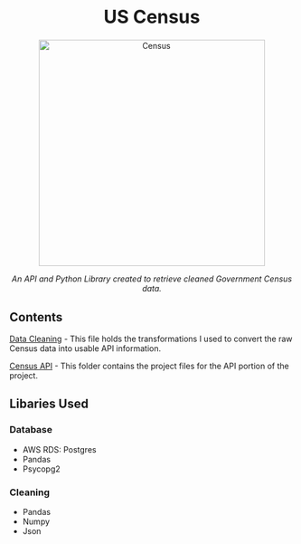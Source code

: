 <h1 align="center" style="font-weight:bold;font-size:32px;">US Census</h1>

<div align="center">
  <img src="https://diversity.ncsu.edu/wp-content/uploads/2020/03/Census-bureau.png" alt="Census" height="400"/>
  <br>
  <p id="desc" style="font-style:italic;text-align:center;">An API and Python Library created to retrieve cleaned Government Census data.
  </p>
</div>

## Contents
 [Data Cleaning](/Data%20Cleaning.ipynb) - This file holds the transformations I used to convert the raw Census data into usable API information.

 [Census API](/API/) - This folder contains the project files for the API portion of the project.

## Libaries Used
### Database
* AWS RDS: Postgres
* Pandas
* Psycopg2

### Cleaning
* Pandas
* Numpy
* Json

